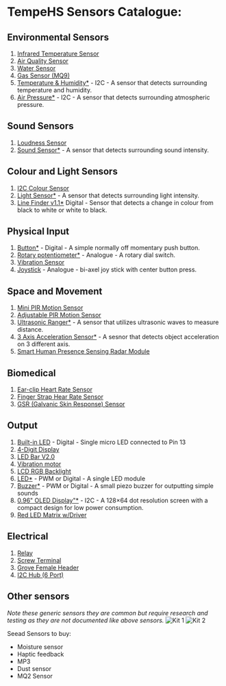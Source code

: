 # TempeHS Sensors Catalogue:

## Environmental Sensors
1. [Infrared Temperature Sensor]()
2. [Air Quality Sensor]()
3. [Water Sensor]()
4. [Gas Sensor (MQ9)](https://github.com/TempeHS/TempeHS_Ardunio_Boilerplate/tree/main/TempeHS_Sensor_Catalogue/Environment/Gas_Sensor_MQ9)
5. [Temperature & Humidity*]() - I2C - A sensor that detects surrounding temperature and humidity.
6. [Air Pressure*]() - I2C -  A sensor that detects surrounding atmospheric pressure.

## Sound Sensors
1. [Loudness Sensor]()
2. [Sound Sensor*]() - A sensor that detects surrounding sound intensity.

## Colour and Light Sensors
1. [I2C Colour Sensor]()
2. [Light Sensor*]() - A sensor that detects surrounding light intensity.
3. [Line Finder v1.1*]() Digital - Sensor that detects a change in colour from black to white or white to black.

## Physical Input
1. [Button*]() - Digital - A simple normally off momentary push button.
2. [Rotary potentiometer*]() - Analogue - A rotary dial switch.
3. [Vibration Sensor]()
4. [Joystick]() - Analogue - bi-axel joy stick with center button press.

## Space and Movement
1. [Mini PIR Motion Sensor]()
2. [Adjustable PIR Motion Sensor]()
3. [Ultrasonic Ranger*]() - A sensor that utilizes ultrasonic waves to measure distance.
4. [3 Axis Acceleration Sensor*]() - A sesnor that detects object acceleration on 3 different axis.
5. [Smart Human Presence Sensing Radar Module]()

## Biomedical
1. [Ear-clip Heart Rate Sensor]()
2. [Finger Strap Hear Rate Sensor]()
3. [GSR (Galvanic Skin Response) Sensor]()

## Output
1. [Built-in LED]() - Digital - Single micro LED connected to Pin 13
3. [4-Digit Display]()
4. [LED Bar V2.0]()
5. [Vibration motor]()
6. [LCD RGB Backlight]()
7. [LED*]() - PWM or Digital - A single LED module
8. [Buzzer*]() - PWM or Digital - A small piezo buzzer for outputting simple sounds
9. [0.96" OLED Display"*]() - I2C - A 128×64 dot resolution screen with a compact design for low power consumption.
10. [Red LED Matrix w/Driver]()

## Electrical
1. [Relay]()
2. [Screw Terminal](https://github.com/TempeHS/TempeHS_Ardunio_Boilerplate/tree/main/TempeHS_Sensor_Catalogue/Electrical/Screw_Termal)
3. [Grove Female Header](https://github.com/TempeHS/TempeHS_Ardunio_Boilerplate/tree/main/TempeHS_Sensor_Catalogue/Electrical/Grove_Female_Header)
4. [I2C Hub (6 Port)](https://github.com/TempeHS/TempeHS_Ardunio_Boilerplate/tree/main/TempeHS_Sensor_Catalogue/Electrical/I2C_Hub)

## Other sensors
*Note these generic sensors they are common but require research and testing as they are not documented like above sensors.*
![Kit 1](https://github.com/TempeHS/TempeHS_Ardunio_Boilerplate/blob/main/TempeHS_Sensor_Catalogue/generic_sensor_kit1.png)
![Kit 2](https://github.com/TempeHS/TempeHS_Ardunio_Boilerplate/blob/main/TempeHS_Sensor_Catalogue/generic_sensor_kit2.png)

Seead Sensors to buy:
- Moisture sensor
- Haptic feedback
- MP3
- Dust sensor
- MQ2 Sensor